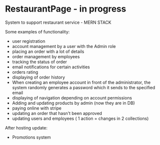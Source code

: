 # RestaurantPage - in progress
System to support restaurant service - MERN STACK

Some examples of functionality:
- user registration
- account management by a user with the Admin role
- placing an order with a lot of details
- order management by employees
- tracking the status of order
- email notifications for certain activities
- orders rating
- displaying of order history
- When creating an employee account in front of the administrator, the system randomly generates a password which it sends to the specified email
- displaying of navigation depending on account permissions
- Adding and updating products by admin (now they are in DB)
- paying online with stripe
- updating an order that hasn't been approved
- updating users and employees ( 1 action = changes in 2 collections)

After hosting update:
- Promotions system
